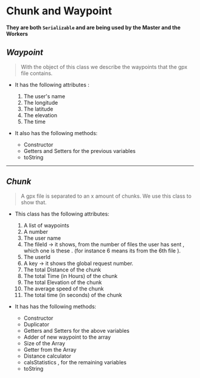 # Chunk and Waypoint
**They are both `Serializable` and are being used by the Master and the Workers**

## *Waypoint*
> With the object of this class we describe the waypoints that the gpx file contains.

- It has the following attributes :
    1. The user's name 
    2. The longitude 
    3. The latitude
    4. The elevation
    5. The time 

- It also has the following methods:
    - <a>Constructor</a>
    - <a>Getters</a> and <a>Setters</a> for the previous variables 
    - <a>toString</a> 
---
## *Chunk* 
> Α gpx file is separated to an x amount of chunks. We use this class to show that. 

- This class has the following attributes:

    1. A list of waypoints 
    2. A number 
    3. The user name
    4. The fileId -> it shows, from the number of files the user has sent , which one is these . (for instance 6 means its from the 6th file ).
    5. The userId
    6. A key -> it shows the global request number.
    7. The total Distance of the chunk 
    8. The total Time (in Hours) of the chunk 
    9. The total Elevation of the chunk
    10. The average speed of the chunk  
    11. The total time (in seconds) of the chunk

- It has has the following methods:
    - <a>Constructor</a>
    - <a>Duplicator</a>
    - <a>Getters</a> and <a>Setters</a> for the above variables 
    - <a>Adder</a> of new waypoint to the array 
    - <a>Size</a> of the Array
    - <a>Getter</a> from the Array
    - <a>Distance calculator</a>
    - <a>calsStatistics</a> , for the remaining variables
    - <a>toString</a>

